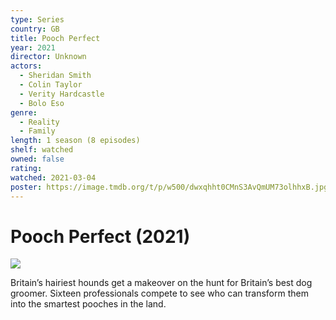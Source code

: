 ```yaml
---
type: Series
country: GB
title: Pooch Perfect
year: 2021
director: Unknown
actors:
  - Sheridan Smith
  - Colin Taylor
  - Verity Hardcastle
  - Bolo Eso
genre:
  - Reality
  - Family
length: 1 season (8 episodes)
shelf: watched
owned: false
rating:
watched: 2021-03-04
poster: https://image.tmdb.org/t/p/w500/dwxqhht0CMnS3AvQmUM73olhhxB.jpg
---
```


# Pooch Perfect (2021)

![](https://image.tmdb.org/t/p/w500/dwxqhht0CMnS3AvQmUM73olhhxB.jpg)

Britain’s hairiest hounds get a makeover on the hunt for Britain’s best dog groomer. Sixteen professionals compete to see who can transform them into the smartest pooches in the land.